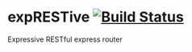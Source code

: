 expRESTive [![Build Status](https://travis-ci.org/alexdavid/exprestive.svg)](https://travis-ci.org/alexdavid/exprestive)
==========

Expressive RESTful express router
